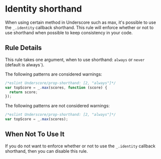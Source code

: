 # Identity shorthand

When using certain method in Underscore such as max, it's possible to use the `_.identity` callback shorthand. 
This rule will enforce whether or not to use shorthand when possible to keep consistency in your code.

## Rule Details

This rule takes one argument, when to use shorthand: `always` or `never` (default is always`).

The following patterns are considered warnings:

```js
/*eslint Underscore/prop-shorthand: [2, "always"]*/
var topScore = _.max(scores, function (score) {
  return score;
});
```

The following patterns are not considered warnings:

```js
/*eslint Underscore/prop-shorthand: [2, "always"]*/
var topScore = _.max(scores);
```

## When Not To Use It

If you do not want to enforce whether or not to use the `_.identity` callback shorthand, then you can disable this rule.
